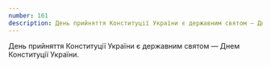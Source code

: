 ```yaml
---
number: 161
description: День прийняття Конституції України є державним святом — Днем Конституції України.
---
```


День прийняття Конституції України є державним святом — Днем Конституції України.
